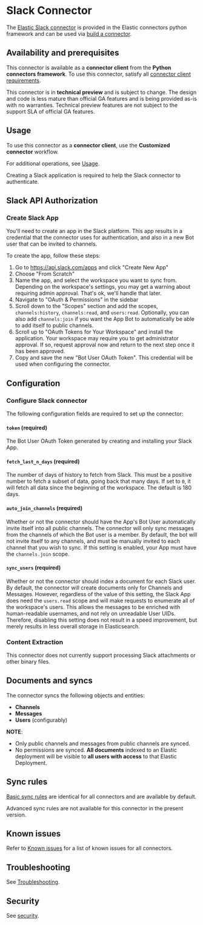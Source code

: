 # Slack Connector

The [Elastic Slack connector](../../connectors/sources/slack.py) is provided in the Elastic connectors python framework and can be used via [build a connector](https://www.elastic.co/guide/en/enterprise-search/current/build-connector.html).

## Availability and prerequisites

This connector is available as a **connector client** from the **Python connectors framework**.
To use this connector, satisfy all [connector client requirements](https://www.elastic.co/guide/en/enterprise-search/master/build-connector.html).

This connector is in **technical preview** and is subject to change.
The design and code is less mature than official GA features and is being provided as-is with no warranties.
Technical preview features are not subject to the support SLA of official GA features.

## Usage

To use this connector as a **connector client**, use the **Customized connector** workflow.

For additional operations, see [Usage](https://www.elastic.co/guide/en/enterprise-search/master/connectors-usage.html).

Creating a Slack application is required to help the Slack connector to authenticate. 

## Slack API Authorization

### Create Slack App

You'll need to create an app in the Slack platform.
This app results in a credential that the connector uses for authentication, and also in a new Bot user that can be invited to channels.


To create the app, follow these steps:
1. Go to https://api.slack.com/apps and click "Create New App"
2. Choose "From Scratch"
3. Name the app, and select the workspace you want to sync from. Depending on the workspace's settings, you may get a warning about requiring admin approval. That's ok, we'll handle that later.
4. Navigate to "OAuth & Permissions" in the sidebar
5. Scroll down to the "Scopes" section and add the scopes, `channels:history`, `channels:read`, and `users:read`. Optionally, you can also add `channels:join` if you want the App Bot to automatically be able to add itself to public channels.
6. Scroll up to "OAuth Tokens for Your Workspace" and install the application. Your workspace may require you to get administrator approval. If so, request approval now and return to the next step once it has been approved.
7. Copy and save the new "Bot User OAuth Token". This credential will be used when configuring the connector.


## Configuration

### Configure Slack connector

The following configuration fields are required to set up the connector:

#### `token` (required)

The Bot User OAuth Token generated by creating and installing your Slack App.

#### `fetch_last_n_days` (required)

The number of days of history to fetch from Slack.
This must be a positive number to fetch a subset of data, going back that many days. 
If set to `0`, it will fetch all data since the beginning of the workspace. 
The default is 180 days.

#### `auto_join_channels` (required)

Whether or not the connector should have the App's Bot User automatically invite itself into all public channels.
The connector will only sync messages from the channels of which the Bot user is a member.
By default, the bot will not invite itself to any channels, and must be manually invited to each channel that you wish to sync.
If this setting is enabled, your App must have the `channels.join` scope.

#### `sync_users` (required)

Whether or not the connector should index a document for each Slack user.
By default, the connector will create documents only for Channels and Messages.
However, regardless of the value of this setting, the Slack App does need the `users.read` scope and will make requests to enumerate all of the workspace's users.
This allows the messages to be enriched with human-readable usernames, and not rely on unreadable User UIDs. 
Therefore, disabling this setting does not result in a speed improvement, but merely results in less overall storage in Elasticsearch.


### Content Extraction

This connector does not currently support processing Slack attachments or other binary files.


## Documents and syncs

The connector syncs the following objects and entities:
- **Channels**
- **Messages**
- **Users** (configurably)

**NOTE**:
- Only public channels and messages from public channels are synced.
- No permissions are synced. **All documents** indexed to an Elastic deployment will be visible to **all users with access** to that Elastic Deployment.

## Sync rules

[Basic sync rules](https://www.elastic.co/guide/en/enterprise-search/8.9/sync-rules.html#sync-rules-basic "Basic sync rules") are identical for all connectors and are available by default.

Advanced sync rules are not available for this connector in the present version.

## Known issues

Refer to [Known issues](https://www.elastic.co/guide/en/enterprise-search/master/connectors-known-issues.html) for a list of known issues for all connectors.

## Troubleshooting

See [Troubleshooting](https://www.elastic.co/guide/en/enterprise-search/master/connectors-troubleshooting.html).

## Security

See [security](https://www.elastic.co/guide/en/enterprise-search/master/connectors-security.html).

